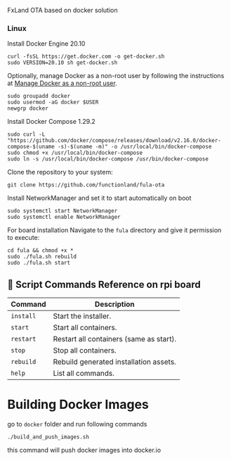 
FxLand OTA based on docker solution

### Linux

Install Docker Engine 20.10

```shell
curl -fsSL https://get.docker.com -o get-docker.sh
sudo VERSION=20.10 sh get-docker.sh
```

Optionally, manage Docker as a non-root user by following the instructions at [Manage Docker as a non-root user](https://docs.docker.com/engine/install/linux-postinstall/#manage-docker-as-a-non-root-user).

```shell
sudo groupadd docker
sudo usermod -aG docker $USER
newgrp docker
```

Install Docker Compose 1.29.2

```shell
sudo curl -L "https://github.com/docker/compose/releases/download/v2.16.0/docker-compose-$(uname -s)-$(uname -m)" -o /usr/local/bin/docker-compose
sudo chmod +x /usr/local/bin/docker-compose
sudo ln -s /usr/local/bin/docker-compose /usr/bin/docker-compose
```

Clone the repository to your system:

```shell
git clone https://github.com/functionland/fula-ota
```

Install NetworkManager and set it to start automatically on boot
```shell
sudo systemctl start NetworkManager
sudo systemctl enable NetworkManager
```

For board installation Navigate to the `fula` directory and give it permission to execute:

```shell
cd fula && chmod +x *
sudo ./fula.sh rebuild
sudo ./fula.sh start
```
## 📖 Script Commands Reference on rpi board

Command | Description
---------------------- | ------------------------------------
`install` | Start the installer.
`start` | Start all containers.
`restart`	| Restart all containers (same as start).
`stop` | Stop all containers.
`rebuild`	| Rebuild generated installation assets.
`help` | List all commands.


# Building Docker Images

go to ```docker``` folder and run following commands

```shell
./build_and_push_images.sh
```

this command will push docker images into docker.io
